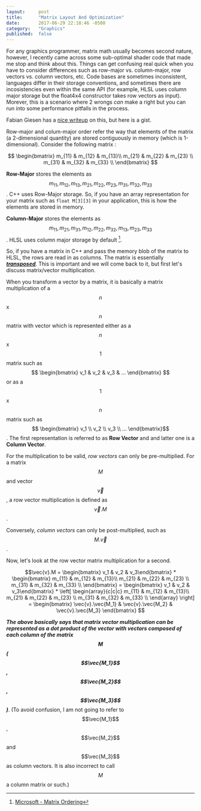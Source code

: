 ```yaml
---
layout: 	post
title:  	"Matrix Layout And Optimization"
date:   	2017-06-29 22:18:46 -0500
category: 	"Graphics"
published:	false
---
```


For any graphics programmer, matrix math usually becomes second nature, however, I recently came across some sub-optimal shader code that made me stop and think about this. Things can get confusing real quick when you have to consider differences such as row-major vs. column-major, row vectors vs. column vectors, etc. Code bases are sometimes inconsistent, languages differ in their storage conventions, and sometimes there are incosistencies even within the same API (for example, HLSL uses column major storage but the float4x4 constructor takes row vectors as input). Morever, this is a scenario where 2 wrongs *can* make a right but you can run into some performance pitfalls in the process. 

Fabian Giesen has a [nice writeup](https://fgiesen.wordpress.com/2012/02/12/row-major-vs-column-major-row-vectors-vs-column-vectors/) on this, but here is a gist.

Row-major and colum-major order refer the way that elements of the matrix (a 2-dimensional quantity) are stored contiguously in memory (which is 1-dimensional). Consider the following matrix :

$$
\begin{bmatrix} 
m_{11} & m_{12} & m_{13}\\
m_{21} & m_{22} & m_{23} \\
m_{31} & m_{32} & m_{33} \\
\end{bmatrix}
$$

**Row-Major** stores the elements as $$m_{11},m_{12},m_{13},m_{21},m_{22},m_{23},m_{31},m_{32},m_{33}$$. C++ uses Row-Major storage. So, if you have an array representation for your matrix such as `float M[3][3]` in your application, this is how the elements are stored in memory.  

**Column-Major** stores the elements as $$m_{11},m_{21},m_{31},m_{12},m_{22},m_{32},m_{13},m_{23},m_{33}$$. HLSL uses column major storage by default [^fn1]. 

So, if you have a matrix in C++ and pass the memory blob of the matrix to HLSL, the rows are read in as columns. The matrix is essentially [***transposed***](https://en.wikipedia.org/wiki/Transpose). This is important and we will come back to it, but first let's discuss matrix/vector multiplication.

When you transform a vector by a matrix, it is basically a matrix multiplication of a $$n$$ x $$n$$ matrix with vector which is represented either as a $$n$$ x $$1$$ matrix such as $$ \begin{bmatrix} v_1 & v_2 & v_3 & ... \end{bmatrix} $$ or as a $$1$$ x $$n$$ matrix such as $$ \begin{bmatrix} v_1 \\ v_2 \\ v_3 \\ ... \end{bmatrix}$$. The first representation is referred to as **Row Vector** and and latter one is a **Column Vector**.

For the multiplication to be valid, *row vectors* can only be pre-multiplied. For a matrix $$M$$ and vector $$\vec{v}$$, a row vector multiplication is defined as $$\vec{v}.M$$.

Conversely, *column vectors* can only be post-multiplied, such as $$M.\vec{v}$$.

Now, let's look at the row vector matrix multiplication for a second.

$$\vec{v}.M = 
\begin{bmatrix} v_1 & v_2 & v_3\end{bmatrix} * 
\begin{bmatrix} 
m_{11} & m_{12} & m_{13}\\
m_{21} & m_{22} & m_{23} \\
m_{31} & m_{32} & m_{33} \\
\end{bmatrix} =
\begin{bmatrix} v_1 & v_2 & v_3\end{bmatrix} * 
\left[
	\begin{array}{c|c|c}
		m_{11} & m_{12} & m_{13}\\
		m_{21} & m_{22} & m_{23} \\
		m_{31} & m_{32} & m_{33} \\
	\end{array}
\right]  =
\begin{bmatrix}
\vec{v}.\vec{M_1} & \vec{v}.\vec{M_2} & \vec{v}.\vec{M_3}
\end{bmatrix}
$$

***The above basically says that matrix vector multiplication can be represented as a dot product of the vector with vectors composed of each column of the matrix $$M$$ ($$\vec{M_1}$$, $$\vec{M_2}$$, $$\vec{M_3}$$)***. (To avoid confusion, I am not going to refer to $$\vec{M_1}$$, $$\vec{M_2}$$ and $$\vec{M_3}$$ as column vectors. It is also incorrect to call $$M$$ a column matrix or such.)

[^fn1]: [Microsoft - Matrix Ordering](https://msdn.microsoft.com/en-us/library/windows/desktop/bb509634(v=vs.85).aspx#Matrix_Ordering)